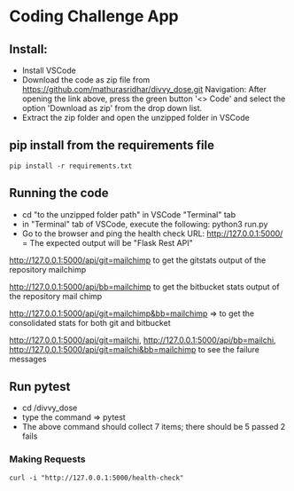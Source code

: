 # Coding Challenge App



## Install:
- Install VSCode
- Download the code as zip file from https://github.com/mathurasridhar/divvy_dose.git
Navigation: After opening the link above, press the green button '<> Code' and select the option 'Download as zip' from the drop down list.
- Extract the zip folder and open the unzipped folder in VSCode

## pip install from the requirements file
``` 
pip install -r requirements.txt
```

## Running the code
- cd "to the unzipped folder path" in VSCode "Terminal" tab
- in "Terminal" tab of VSCode, execute the following:
python3 run.py
- Go to the browser and ping the health check URL:
http://127.0.0.1:5000/ = The expected output will be "Flask Rest API"

http://127.0.0.1:5000/api/git=mailchimp to get the gitstats output of the repository mailchimp

http://127.0.0.1:5000/api/bb=mailchimp to get the bitbucket stats output of the repository mail chimp

http://127.0.0.1:5000/api/git=mailchimp&bb=mailchimp => to get the consolidated stats for both git and bitbucket

http://127.0.0.1:5000/api/git=mailchi, http://127.0.0.1:5000/api/bb=mailchi, http://127.0.0.1:5000/api/git=mailchi&bb=mailchimp to see the failure messages

## Run pytest
- cd /divvy_dose
- type the command => pytest
- The above command should collect 7 items; there should be 5 passed 2 fails
### Making Requests

```
curl -i "http://127.0.0.1:5000/health-check"
```

